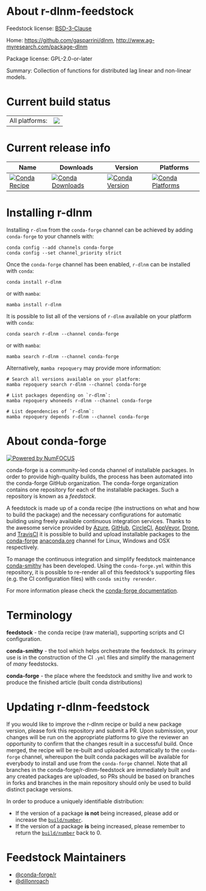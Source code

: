 About r-dlnm-feedstock
======================

Feedstock license: [BSD-3-Clause](https://github.com/conda-forge/r-dlnm-feedstock/blob/main/LICENSE.txt)

Home: https://github.com/gasparrini/dlnm, http://www.ag-myresearch.com/package-dlnm

Package license: GPL-2.0-or-later

Summary: Collection of functions for distributed lag linear and non-linear models.

Current build status
====================


<table><tr><td>All platforms:</td>
    <td>
      <a href="https://dev.azure.com/conda-forge/feedstock-builds/_build/latest?definitionId=24311&branchName=main">
        <img src="https://dev.azure.com/conda-forge/feedstock-builds/_apis/build/status/r-dlnm-feedstock?branchName=main">
      </a>
    </td>
  </tr>
</table>

Current release info
====================

| Name | Downloads | Version | Platforms |
| --- | --- | --- | --- |
| [![Conda Recipe](https://img.shields.io/badge/recipe-r--dlnm-green.svg)](https://anaconda.org/conda-forge/r-dlnm) | [![Conda Downloads](https://img.shields.io/conda/dn/conda-forge/r-dlnm.svg)](https://anaconda.org/conda-forge/r-dlnm) | [![Conda Version](https://img.shields.io/conda/vn/conda-forge/r-dlnm.svg)](https://anaconda.org/conda-forge/r-dlnm) | [![Conda Platforms](https://img.shields.io/conda/pn/conda-forge/r-dlnm.svg)](https://anaconda.org/conda-forge/r-dlnm) |

Installing r-dlnm
=================

Installing `r-dlnm` from the `conda-forge` channel can be achieved by adding `conda-forge` to your channels with:

```
conda config --add channels conda-forge
conda config --set channel_priority strict
```

Once the `conda-forge` channel has been enabled, `r-dlnm` can be installed with `conda`:

```
conda install r-dlnm
```

or with `mamba`:

```
mamba install r-dlnm
```

It is possible to list all of the versions of `r-dlnm` available on your platform with `conda`:

```
conda search r-dlnm --channel conda-forge
```

or with `mamba`:

```
mamba search r-dlnm --channel conda-forge
```

Alternatively, `mamba repoquery` may provide more information:

```
# Search all versions available on your platform:
mamba repoquery search r-dlnm --channel conda-forge

# List packages depending on `r-dlnm`:
mamba repoquery whoneeds r-dlnm --channel conda-forge

# List dependencies of `r-dlnm`:
mamba repoquery depends r-dlnm --channel conda-forge
```


About conda-forge
=================

[![Powered by
NumFOCUS](https://img.shields.io/badge/powered%20by-NumFOCUS-orange.svg?style=flat&colorA=E1523D&colorB=007D8A)](https://numfocus.org)

conda-forge is a community-led conda channel of installable packages.
In order to provide high-quality builds, the process has been automated into the
conda-forge GitHub organization. The conda-forge organization contains one repository
for each of the installable packages. Such a repository is known as a *feedstock*.

A feedstock is made up of a conda recipe (the instructions on what and how to build
the package) and the necessary configurations for automatic building using freely
available continuous integration services. Thanks to the awesome service provided by
[Azure](https://azure.microsoft.com/en-us/services/devops/), [GitHub](https://github.com/),
[CircleCI](https://circleci.com/), [AppVeyor](https://www.appveyor.com/),
[Drone](https://cloud.drone.io/welcome), and [TravisCI](https://travis-ci.com/)
it is possible to build and upload installable packages to the
[conda-forge](https://anaconda.org/conda-forge) [anaconda.org](https://anaconda.org/)
channel for Linux, Windows and OSX respectively.

To manage the continuous integration and simplify feedstock maintenance
[conda-smithy](https://github.com/conda-forge/conda-smithy) has been developed.
Using the ``conda-forge.yml`` within this repository, it is possible to re-render all of
this feedstock's supporting files (e.g. the CI configuration files) with ``conda smithy rerender``.

For more information please check the [conda-forge documentation](https://conda-forge.org/docs/).

Terminology
===========

**feedstock** - the conda recipe (raw material), supporting scripts and CI configuration.

**conda-smithy** - the tool which helps orchestrate the feedstock.
                   Its primary use is in the construction of the CI ``.yml`` files
                   and simplify the management of *many* feedstocks.

**conda-forge** - the place where the feedstock and smithy live and work to
                  produce the finished article (built conda distributions)


Updating r-dlnm-feedstock
=========================

If you would like to improve the r-dlnm recipe or build a new
package version, please fork this repository and submit a PR. Upon submission,
your changes will be run on the appropriate platforms to give the reviewer an
opportunity to confirm that the changes result in a successful build. Once
merged, the recipe will be re-built and uploaded automatically to the
`conda-forge` channel, whereupon the built conda packages will be available for
everybody to install and use from the `conda-forge` channel.
Note that all branches in the conda-forge/r-dlnm-feedstock are
immediately built and any created packages are uploaded, so PRs should be based
on branches in forks and branches in the main repository should only be used to
build distinct package versions.

In order to produce a uniquely identifiable distribution:
 * If the version of a package **is not** being increased, please add or increase
   the [``build/number``](https://docs.conda.io/projects/conda-build/en/latest/resources/define-metadata.html#build-number-and-string).
 * If the version of a package **is** being increased, please remember to return
   the [``build/number``](https://docs.conda.io/projects/conda-build/en/latest/resources/define-metadata.html#build-number-and-string)
   back to 0.

Feedstock Maintainers
=====================

* [@conda-forge/r](https://github.com/orgs/conda-forge/teams/r/)
* [@dillonroach](https://github.com/dillonroach/)

